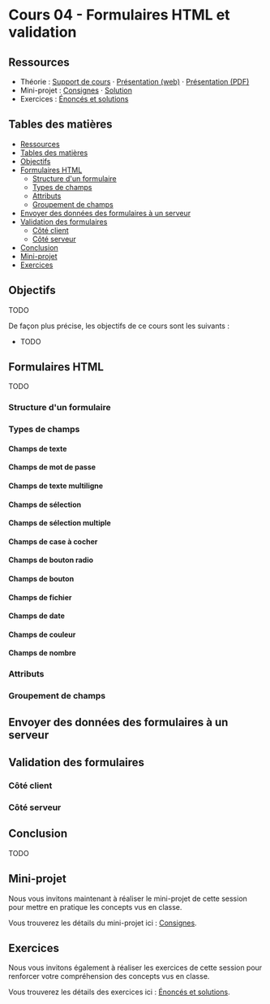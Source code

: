 # Cours 04 - Formulaires HTML et validation

## Ressources

- Théorie : [Support de cours](../01-theorie/README.md) ·
  [Présentation (web)](https://heig-vd-progserv1-course.github.io/heig-vd-progserv1-course/04-formulaires-html-et-validation/01-theorie/index.html)
  ·
  [Présentation (PDF)](https://heig-vd-progserv1-course.github.io/heig-vd-progserv1-course/04-formulaires-html-et-validation/01-theorie/04-formulaires-html-et-validation-presentation.pdf)
- Mini-projet : [Consignes](../02-mini-project/README.md) ·
  [Solution](../02-mini-project/solution/)
- Exercices : [Énoncés et solutions](../03-exercices/README.md)

## Tables des matières

- [Ressources](#ressources)
- [Tables des matières](#tables-des-matières)
- [Objectifs](#objectifs)
- [Formulaires HTML](#formulaires-html)
  - [Structure d'un formulaire](#structure-dun-formulaire)
  - [Types de champs](#types-de-champs)
  - [Attributs](#attributs)
  - [Groupement de champs](#groupement-de-champs)
- [Envoyer des données des formulaires à un serveur](#envoyer-des-données-des-formulaires-à-un-serveur)
- [Validation des formulaires](#validation-des-formulaires)
  - [Côté client](#côté-client)
  - [Côté serveur](#côté-serveur)
- [Conclusion](#conclusion)
- [Mini-projet](#mini-projet)
- [Exercices](#exercices)

## Objectifs

TODO

De façon plus précise, les objectifs de ce cours sont les suivants :

- TODO

## Formulaires HTML

TODO

### Structure d'un formulaire

### Types de champs

#### Champs de texte

#### Champs de mot de passe

#### Champs de texte multiligne

#### Champs de sélection

#### Champs de sélection multiple

#### Champs de case à cocher

#### Champs de bouton radio

#### Champs de bouton

#### Champs de fichier

#### Champs de date

#### Champs de couleur

#### Champs de nombre

### Attributs

### Groupement de champs

## Envoyer des données des formulaires à un serveur

## Validation des formulaires

### Côté client

### Côté serveur

## Conclusion

TODO

## Mini-projet

Nous vous invitons maintenant à réaliser le mini-projet de cette session pour
mettre en pratique les concepts vus en classe.

Vous trouverez les détails du mini-projet ici :
[Consignes](../02-mini-project/README.md).

## Exercices

Nous vous invitons également à réaliser les exercices de cette session pour
renforcer votre compréhension des concepts vus en classe.

Vous trouverez les détails des exercices ici :
[Énoncés et solutions](../03-exercices/README.md).

[^example]: Example, [example.com](https://example.com/), 13 mars 2025
